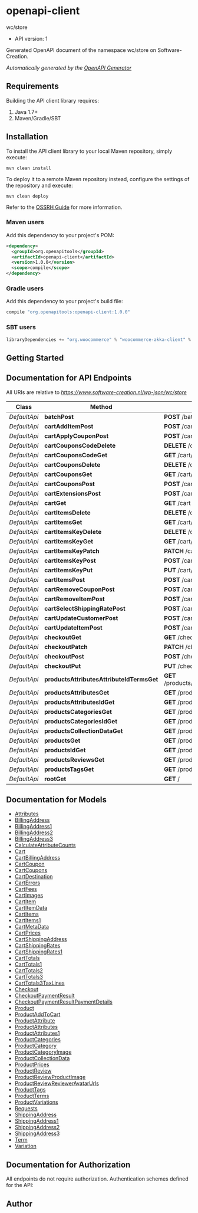 # openapi-client

wc/store
- API version: 1

Generated OpenAPI document of the namespace wc/store on Software-Creation.


*Automatically generated by the [OpenAPI Generator](https://openapi-generator.tech)*

## Requirements

Building the API client library requires:
1. Java 1.7+
2. Maven/Gradle/SBT

## Installation

To install the API client library to your local Maven repository, simply execute:

```shell
mvn clean install
```

To deploy it to a remote Maven repository instead, configure the settings of the repository and execute:

```shell
mvn clean deploy
```

Refer to the [OSSRH Guide](http://central.sonatype.org/pages/ossrh-guide.html) for more information.

### Maven users

Add this dependency to your project's POM:

```xml
<dependency>
  <groupId>org.openapitools</groupId>
  <artifactId>openapi-client</artifactId>
  <version>1.0.0</version>
  <scope>compile</scope>
</dependency>
```

### Gradle users

Add this dependency to your project's build file:

```groovy
compile "org.openapitools:openapi-client:1.0.0"
```

### SBT users

```scala
libraryDependencies += "org.woocommerce" % "woocommerce-akka-client" % "1.0.0"
```

## Getting Started

## Documentation for API Endpoints

All URIs are relative to *https://www.software-creation.nl/wp-json/wc/store*

Class | Method | HTTP request | Description
------------ | ------------- | ------------- | -------------
*DefaultApi* | **batchPost** | **POST** /batch | 
*DefaultApi* | **cartAddItemPost** | **POST** /cart/add-item | 
*DefaultApi* | **cartApplyCouponPost** | **POST** /cart/apply-coupon | 
*DefaultApi* | **cartCouponsCodeDelete** | **DELETE** /cart/coupons/{code} | 
*DefaultApi* | **cartCouponsCodeGet** | **GET** /cart/coupons/{code} | 
*DefaultApi* | **cartCouponsDelete** | **DELETE** /cart/coupons | 
*DefaultApi* | **cartCouponsGet** | **GET** /cart/coupons | 
*DefaultApi* | **cartCouponsPost** | **POST** /cart/coupons | 
*DefaultApi* | **cartExtensionsPost** | **POST** /cart/extensions | 
*DefaultApi* | **cartGet** | **GET** /cart | 
*DefaultApi* | **cartItemsDelete** | **DELETE** /cart/items | 
*DefaultApi* | **cartItemsGet** | **GET** /cart/items | 
*DefaultApi* | **cartItemsKeyDelete** | **DELETE** /cart/items/{key} | 
*DefaultApi* | **cartItemsKeyGet** | **GET** /cart/items/{key} | 
*DefaultApi* | **cartItemsKeyPatch** | **PATCH** /cart/items/{key} | 
*DefaultApi* | **cartItemsKeyPost** | **POST** /cart/items/{key} | 
*DefaultApi* | **cartItemsKeyPut** | **PUT** /cart/items/{key} | 
*DefaultApi* | **cartItemsPost** | **POST** /cart/items | 
*DefaultApi* | **cartRemoveCouponPost** | **POST** /cart/remove-coupon | 
*DefaultApi* | **cartRemoveItemPost** | **POST** /cart/remove-item | 
*DefaultApi* | **cartSelectShippingRatePost** | **POST** /cart/select-shipping-rate | 
*DefaultApi* | **cartUpdateCustomerPost** | **POST** /cart/update-customer | 
*DefaultApi* | **cartUpdateItemPost** | **POST** /cart/update-item | 
*DefaultApi* | **checkoutGet** | **GET** /checkout | 
*DefaultApi* | **checkoutPatch** | **PATCH** /checkout | 
*DefaultApi* | **checkoutPost** | **POST** /checkout | 
*DefaultApi* | **checkoutPut** | **PUT** /checkout | 
*DefaultApi* | **productsAttributesAttributeIdTermsGet** | **GET** /products/attributes/{attribute_id}/terms | 
*DefaultApi* | **productsAttributesGet** | **GET** /products/attributes | 
*DefaultApi* | **productsAttributesIdGet** | **GET** /products/attributes/{id} | 
*DefaultApi* | **productsCategoriesGet** | **GET** /products/categories | 
*DefaultApi* | **productsCategoriesIdGet** | **GET** /products/categories/{id} | 
*DefaultApi* | **productsCollectionDataGet** | **GET** /products/collection-data | 
*DefaultApi* | **productsGet** | **GET** /products | 
*DefaultApi* | **productsIdGet** | **GET** /products/{id} | 
*DefaultApi* | **productsReviewsGet** | **GET** /products/reviews | 
*DefaultApi* | **productsTagsGet** | **GET** /products/tags | 
*DefaultApi* | **rootGet** | **GET** / | 


## Documentation for Models

 - [Attributes](Attributes.md)
 - [BillingAddress](BillingAddress.md)
 - [BillingAddress1](BillingAddress1.md)
 - [BillingAddress2](BillingAddress2.md)
 - [BillingAddress3](BillingAddress3.md)
 - [CalculateAttributeCounts](CalculateAttributeCounts.md)
 - [Cart](Cart.md)
 - [CartBillingAddress](CartBillingAddress.md)
 - [CartCoupon](CartCoupon.md)
 - [CartCoupons](CartCoupons.md)
 - [CartDestination](CartDestination.md)
 - [CartErrors](CartErrors.md)
 - [CartFees](CartFees.md)
 - [CartImages](CartImages.md)
 - [CartItem](CartItem.md)
 - [CartItemData](CartItemData.md)
 - [CartItems](CartItems.md)
 - [CartItems1](CartItems1.md)
 - [CartMetaData](CartMetaData.md)
 - [CartPrices](CartPrices.md)
 - [CartShippingAddress](CartShippingAddress.md)
 - [CartShippingRates](CartShippingRates.md)
 - [CartShippingRates1](CartShippingRates1.md)
 - [CartTotals](CartTotals.md)
 - [CartTotals1](CartTotals1.md)
 - [CartTotals2](CartTotals2.md)
 - [CartTotals3](CartTotals3.md)
 - [CartTotals3TaxLines](CartTotals3TaxLines.md)
 - [Checkout](Checkout.md)
 - [CheckoutPaymentResult](CheckoutPaymentResult.md)
 - [CheckoutPaymentResultPaymentDetails](CheckoutPaymentResultPaymentDetails.md)
 - [Product](Product.md)
 - [ProductAddToCart](ProductAddToCart.md)
 - [ProductAttribute](ProductAttribute.md)
 - [ProductAttributes](ProductAttributes.md)
 - [ProductAttributes1](ProductAttributes1.md)
 - [ProductCategories](ProductCategories.md)
 - [ProductCategory](ProductCategory.md)
 - [ProductCategoryImage](ProductCategoryImage.md)
 - [ProductCollectionData](ProductCollectionData.md)
 - [ProductPrices](ProductPrices.md)
 - [ProductReview](ProductReview.md)
 - [ProductReviewProductImage](ProductReviewProductImage.md)
 - [ProductReviewReviewerAvatarUrls](ProductReviewReviewerAvatarUrls.md)
 - [ProductTags](ProductTags.md)
 - [ProductTerms](ProductTerms.md)
 - [ProductVariations](ProductVariations.md)
 - [Requests](Requests.md)
 - [ShippingAddress](ShippingAddress.md)
 - [ShippingAddress1](ShippingAddress1.md)
 - [ShippingAddress2](ShippingAddress2.md)
 - [ShippingAddress3](ShippingAddress3.md)
 - [Term](Term.md)
 - [Variation](Variation.md)


## Documentation for Authorization

All endpoints do not require authorization.
Authentication schemes defined for the API:

## Author



